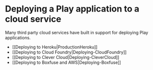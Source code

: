 <!--- Copyright (C) 2009-2017 Lightbend Inc. <https://www.lightbend.com> -->
# Deploying a Play application to a cloud service

Many third party cloud services have built in support for deploying Play applications.

- [[Deploying to Heroku|ProductionHeroku]]
- [[Deploying to Cloud Foundry|Deploying-CloudFoundry]]
- [[Deploying to Clever Cloud|Deploying-CleverCloud]]
- [[Deploying to Boxfuse and AWS|Deploying-Boxfuse]]
